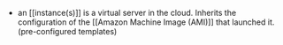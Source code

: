 - an [[instance(s)]] is a virtual server in the cloud. Inherits the configuration of the [[Amazon Machine Image (AMI)]] that launched it. (pre-configured templates)